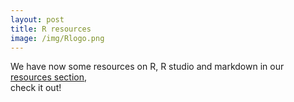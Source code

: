 ```yaml
---
layout: post
title: R resources
image: /img/Rlogo.png
---
```


We have now some resources on R, R studio and markdown in our [resources section](https://suszaj.github.io/R/),        
check it out!
